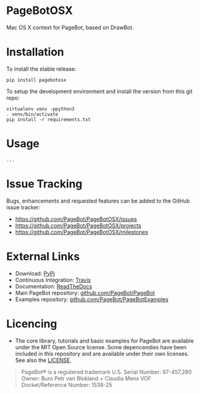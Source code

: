 # PageBotOSX

Mac OS X context for PageBot, based on DrawBot.

# Installation

To install the stable release:

    pip install pagebotosx

To setup the development environment and install the version from this git repo:

    virtualenv venv -ppython3
    . venv/bin/activate
    pip install -r requirements.txt

# Usage

    ...

# Issue Tracking 

Bugs, enhancements and requested features can be added to the GitHub issue tracker:

 * https://github.com/PageBot/PageBotOSX/issues
 * https://github.com/PageBot/PageBotOSX/projects
 * https://github.com/PageBot/PageBotOSX/milestones

# External Links

- Download: [PyPi](https://pypi.org/project/pagebotosx/)
- Continuous Integration: [Travis](https://travis-ci.org/PageBot/PageBotOSX)
- Documentation: [ReadTheDocs](https://pagebotosx.readthedocs.io/en/latest/)
- Main PageBot repository: [github.com/PageBot/PageBot](https://github.com/PageBot/PageBot)
- Examples repository: [github.com/PageBot/PageBotExamples](https://github.com/PageBot/PageBotExamples)

# Licencing

- The core library, tutorials and basic examples for PageBot are available
  under the MIT Open Source license. Some depencendies have been included in
  this repository and are available under their own licenses. See also the
  [LICENSE](https://github.com/PageBot/PageBotCocoa/blob/master/LICENSE.md).

> PageBot® is a registered trademark 
> U.S. Serial Number: 87-457,280
> Owner: Buro Petr van Blokland + Claudia Mens VOF
> Docket/Reference Number: 1538-25     
